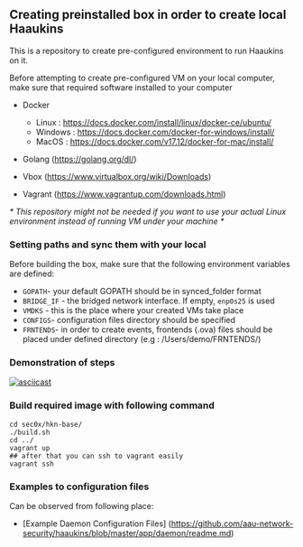 ## Creating preinstalled box in order to create local Haaukins

This is a repository to create pre-configured environment to run Haaukins on it.

Before attempting to create pre-configured VM on your local computer, make sure that required software installed to your computer

- Docker
  - Linux   : https://docs.docker.com/install/linux/docker-ce/ubuntu/
  - Windows : https://docs.docker.com/docker-for-windows/install/
  - MacOS   : https://docs.docker.com/v17.12/docker-for-mac/install/

- Golang (https://golang.org/dl/)
- Vbox   (https://www.virtualbox.org/wiki/Downloads)
- Vagrant (https://www.vagrantup.com/downloads.html)

_* This repository might not be needed if you want to use your actual Linux environment instead of running  VM under your machine *_

### Setting paths and sync them with your local

Before building the box, make sure that the following environment variables are defined:
- `GOPATH`- your default GOPATH should be in synced_folder format
- `BRIDGE_IF` - the bridged network interface. If empty, `enp0s25` is used    
- `VMDKS` - this is the place where your created VMs take place
- `CONFIGS`- configuration files directory should be specified
- `FRNTENDS`- in order to create events, frontends (.ova) files should be placed under defined directory (e.g : /Users/demo/FRNTENDS/)

### Demonstration of steps

[![asciicast](https://asciinema.org/a/LDaeaNm1I3mxfXJSmUC7q4cHl.svg)](https://asciinema.org/a/LDaeaNm1I3mxfXJSmUC7q4cHl)


### Build required image with following command

```
cd sec0x/hkn-base/
./build.sh
cd ../
vagrant up
## after that you can ssh to vagrant easily
vagrant ssh

```

### Examples to configuration files

Can be observed from following place:

- [Example Daemon Configuration Files] (https://github.com/aau-network-security/haaukins/blob/master/app/daemon/readme.md)
